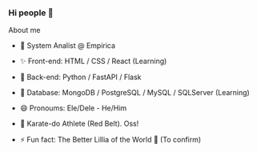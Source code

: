 ### Hi people 👋 ###

About me

- 🔭 System Analist @ Empirica 

- ✨ Front-end: HTML  / CSS  / React (Learning) 

- 🐍 Back-end: Python  / FastAPI  / Flask 

- 🎲 Database: MongoDB / PostgreSQL / MySQL / SQLServer (Learning)

- 😄 Pronoums: Ele/Dele - He/Him 

- 🥋 Karate-do Athlete (Red Belt). Oss!

- ⚡ Fun fact: The Better Lillia of the World 🌸 (To confirm) 


